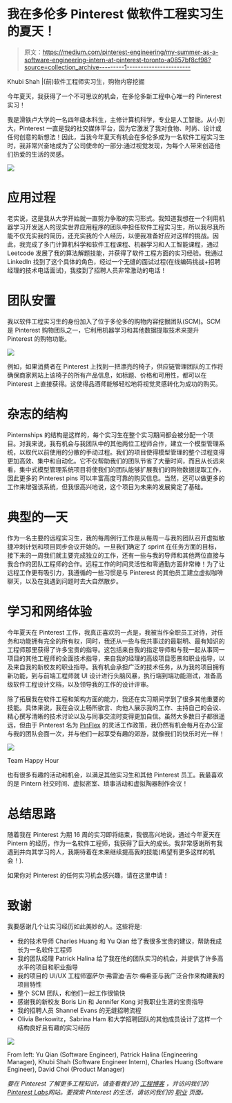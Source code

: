 # 我在多伦多 Pinterest 做软件工程实习生的夏天！

> 原文：<https://medium.com/pinterest-engineering/my-summer-as-a-software-engineering-intern-at-pinterest-toronto-a0857bf8cf98?source=collection_archive---------1----------------------->

Khubi Shah |(前)软件工程师实习生，购物内容挖掘

今年夏天，我获得了一个不可思议的机会，在多伦多新工程中心唯一的 Pinterest 实习！

我是滑铁卢大学的一名四年级本科生，主修计算机科学，专业是人工智能。从小到大，Pinterest 一直是我的社交媒体平台，因为它激发了我对食物、时尚、设计或任何创意的新想法！因此，当我今年夏天有机会在多伦多成为一名软件工程实习生时，我非常兴奋地成为了公司使命的一部分:通过视觉发现，为每个人带来创造他们热爱的生活的灵感。

![](img/be1fb5005db5291ff6e44159abcb624f.png)

# 应用过程

老实说，这是我从大学开始就一直努力争取的实习形式。我知道我想在一个利用机器学习开发迷人的现实世界应用程序的团队中担任软件工程实习生，所以我尽我所能不仅充实我的简历，还充实我的个人经历，以便我准备好应对这样的挑战。因此，我完成了多门计算机科学和软件工程课程、机器学习和人工智能课程，通过 Leetcode 发展了我的算法解题技能，并获得了软件工程方面的实习经验。我通过 LinkedIn 找到了这个具体的角色，经过一个无缝的面试过程(在线编码挑战+招聘经理的技术电话面试)，我接到了招聘人员非常激动的电话！

# 团队安置

我以软件工程实习生的身份加入了位于多伦多的购物内容挖掘团队(SCM)。SCM 是 Pinterest 购物团队之一，它利用机器学习和其他数据提取技术来提升 Pinterest 的购物功能。

![](img/235d55f1b3360e0da743c9b07cda3e90.png)

例如，如果消费者在 Pinterest 上找到一把漂亮的椅子，供应链管理团队的工作将确保商家网站上该椅子的所有产品信息，如标题、价格和可用性，都可以在 Pinterest 上直接获得。这使得品酒师能够轻松地将视觉灵感转化为成功的购买。

# 杂志的结构

Pinternships 的结构是这样的，每个实习生在整个实习期间都会被分配一个项目。对我来说，我有机会与我团队中的其他两位工程师合作，建立一个模型管理系统，以取代以前使用的分散的手动过程。我们的项目使得模型管理的整个过程变得更加高效、集中和自动化。它不仅帮助我们的团队节省了大量时间，而且从长远来看，集中式模型管理系统项目将使我们的团队能够扩展我们的购物数据提取工作，因此更多的 Pinterest pins 可以丰富高度可靠的购买信息。当然，还可以做更多的工作来增强该系统，但我很高兴地说，这个项目为未来的发展奠定了基础。

# 典型的一天

作为一名主要的远程实习生，我的每周例行工作是从每周一与我的团队召开虚拟敏捷冲刺计划和项目同步会议开始的。一旦我们确定了 sprint 在任务方面的目标，接下来的一周我们就主要完成独立的工作，还有一些与我的导师和其他两位直接与我合作的团队工程师的合作。远程工作的时间灵活性和零通勤方面非常棒！为了让远程工作更有吸引力，我遵循的一些习惯是与 Pinterest 的其他员工建立虚拟咖啡聊天，以及在我遇到问题时去大自然散步。

# 学习和网络体验

今年夏天在 Pinterest 工作，我真正喜欢的一点是，我被当作全职员工对待，对任务和功能拥有完全的所有权，同时，我还从一些与我共事过的最聪明、最有知识的工程师那里获得了许多宝贵的指导。这包括来自我的指定导师和与我一起从事同一项目的其他工程师的全面技术指导，来自我的经理的高级项目愿景和职业指导，以及来自我的新校友的职业指导。我有机会承担广泛的技术任务，从为我的项目拥有新功能，到与前端工程师就 UI 设计进行头脑风暴，执行端到端功能测试，准备高级软件工程设计文档，以及领导我的工作的设计评审。

除了拓展我在软件工程和架构方面的能力，我还在实习期间学到了很多其他重要的技能。具体来说，我在会议上畅所欲言、向他人展示我的工作、主持自己的会议、精心撰写清晰的技术讨论以及与同事交流时变得更加自信。虽然大多数日子都很遥远，但由于 Pinterest 名为 [PinFlex](/pinterest-engineering/introducing-pinflex-pinterests-model-for-the-future-of-work-437731fabde) 的灵活工作政策，我仍然有机会每月在办公室与我的团队会面一次，并与他们一起享受有趣的郊游，就像我们的快乐时光一样！

![](img/e34143c8224c1b8a8f1fdf8f493c6775.png)

Team Happy Hour

也有很多有趣的活动和机会，以满足其他实习生和其他 Pinterest 员工。我最喜欢的是 Pintern 社交时间、虚拟密室、琐事活动和虚拟陶器制作会议！

# **总结思路**

随着我在 Pinterest 为期 16 周的实习即将结束，我很高兴地说，通过今年夏天在 Pintern 的经历，作为一名软件工程师，我获得了巨大的成长。我非常感谢所有我遇到并向其学习的人，我期待着在未来继续提高我的技能(希望有更多这样的机会！).

如果你对 Pinterest 的任何实习机会感兴趣，请在这里申请！

# **致谢**

我要感谢几个让实习经历如此美妙的人。这些将是:

*   我的技术导师 Charles Huang 和 Yu Qian 给了我很多宝贵的建议，帮助我成长为一名软件工程师
*   我的团队经理 Patrick Halina 给了我在他的团队实习的机会，并提供了许多高水平的项目和职业指导
*   我的项目的 UI/UX 工程师塞萨尔·弗雷迪·吉尔·梅希亚与我广泛合作来构建我的项目特性
*   整个 SCM 团队，和他们一起工作很愉快
*   感谢我的新校友 Boris Lin 和 Jennifer Kong 对我职业生涯的宝贵指导
*   我的招聘人员 Shannel Evans 的无缝招聘流程
*   Olivia Berkowitz，Sabrina Ham 和大学招聘团队的其他成员设计了这样一个结构良好且有趣的实习经历

![](img/c46268e87086417719f356ae25c98752.png)

From left: Yu Qian (Software Engineer), Patrick Halina (Engineering Manager), Khubi Shah (Software Engineer Intern), Charles Huang (Software Engineer), David Choi (Product Manager)

*要在 Pinterest 了解更多工程知识，请查看我们的* [*工程博客*](https://medium.com/pinterest-engineering) *，并访问我们的*[*Pinterest Labs*](https://www.pinterestlabs.com?utm_source=medium&utm_medium=blog-article-link&utm_campaign=shah-oct-12-2022)*网站。要探索 Pinterest 的生活，请访问我们的* [*职业*](https://www.pinterestcareers.com?utm_source=medium&utm_medium=blog-article-link&utm_campaign=shah-oct-12-2022) *页面。*